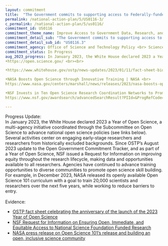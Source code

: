 ```yaml
---
layout: commitment
title:  "The Government commits to supporting access to Federally-funded science and data… by launching programs aimed at awarding more grants to early-stage researchers as well as encouraging a diverse pool of award applicants;"
permalink: /national-action-plan/5/US0116-3/
c_permalink: /national-action-plan/5/us0116/
commitment_id: US0116
commitment_theme_name: Improve Access to Government Data, Research, and Information
commitment_detail_sub: "The Government commits to supporting access to Federally-funded science and data… by launching programs aimed at awarding more grants to early-stage researchers as well as encouraging a diverse pool of award applicants;"
commitment_detail_sub_id: "US0116.3"
commitment_agency: Office of Science and Technology Policy <br> Science and Society team
commitment_status: In Progress
aug_2023_progress: In January 2023, the White House declared 2023 a Year of Open Science, a multi-agency initiative coordinated through the Subcommittee on Open Science to advance national open science policies (see links below). Several activities center on engaging early-stage researchers and researchers from historically excluded backgrounds, including a series of listening sessions with early career researchers to understand and elevate their needs, priorities, and experiences in advancing open science.<br>
•https://open.science.gov/ <br><br>

•https://www.whitehouse.gov/ostp/news-updates/2023/01/11/fact-sheet-biden-harris-administration-announces-new-actions-to-advance-open-and-equitable-research/ <br><br>

•NASA Boosts Open Science through Innovative Training | NASA <br>
https://www.nasa.gov/centers/marshall/news/releases/2023/nasa-boosts-open-science-through-innovative-training <br><br>

•NSF Invests in Ten Open Science Research Coordination Networks to Promote Open Science <br>
https://www.nsf.gov/awardsearch/advancedSearchResult?PIId=&ProgRefCode=121Z"

---
```

Progress Update:<br>
In January 2023, the White House declared 2023 a Year of Open Science, a multi-agency initiative coordinated through the Subcommittee on Open Science to advance national open science policies (see links below). Several activities center on engaging early-stage researchers and researchers from historically excluded backgrounds. Since OSTP’s August 2023 update to the Open Government Commitment Tracker, and as part of a Year of Open Science, NSF issued a Request for Information on improving equity throughout the research lifecycle, making data and opportunities available to all researchers. Agencies have continued to advance training opportunities to diverse communities to promote open science skill building. For example, in December 2023, NASA released its openly available Open Science 101 curriculum with a goal to train 20,000 scientists and researchers over the next five years, while working to reduce barriers to entry.<br>
<br>
Evidence:<br>
* [OSTP fact sheet celebrating the anniversary of the launch of the 2023 Year of Open Science](https://www.whitehouse.gov/ostp/news-updates/2024/01/31/fact-sheet-biden-harris-administration-marks-the-anniversary-of-ostps-year-of-open-science)
* [NSF Request for Information on Ensuring Open, Immediate, and Equitable Access to National Science Foundation Funded Research](https://www.federalregister.gov/documents/2023/11/16/2023-25267/request-for-information-rfi-on-nsf-public-access-plan-20-ensuring-open-immediate-and-equitable)
* [NASA press release on Open Science 101’s release and building an open, inclusive science community](https://www.nasa.gov/news-release/new-course-from-nasa-helps-build-open-inclusive-science-community)